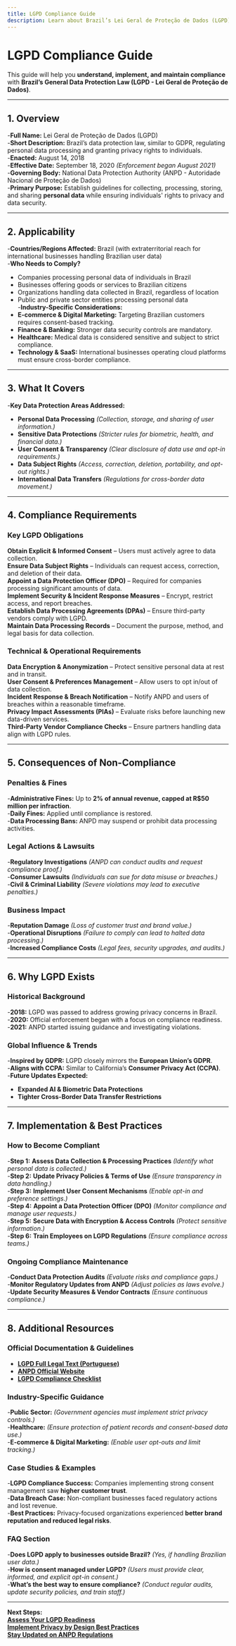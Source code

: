 ```yaml
---
title: LGPD Compliance Guide
description: Learn about Brazil’s Lei Geral de Proteção de Dados (LGPD), its requirements, enforcement, and best practices.
---
```


# **LGPD Compliance Guide**
This guide will help you **understand, implement, and maintain compliance** with **Brazil’s General Data Protection Law (LGPD - Lei Geral de Proteção de Dados)**.

---

## **1. Overview**
-**Full Name:** Lei Geral de Proteção de Dados (LGPD)  
-**Short Description:** Brazil’s data protection law, similar to GDPR, regulating personal data processing and granting privacy rights to individuals.  
-**Enacted:** August 14, 2018  
-**Effective Date:** September 18, 2020 *(Enforcement began August 2021)*  
-**Governing Body:** National Data Protection Authority (ANPD - Autoridade Nacional de Proteção de Dados)  
-**Primary Purpose:** Establish guidelines for collecting, processing, storing, and sharing **personal data** while ensuring individuals' rights to privacy and data security.  

---

## **2. Applicability**
-**Countries/Regions Affected:** Brazil (with extraterritorial reach for international businesses handling Brazilian user data)  
-**Who Needs to Comply?**  
  - Companies processing personal data of individuals in Brazil  
  - Businesses offering goods or services to Brazilian citizens  
  - Organizations handling data collected in Brazil, regardless of location  
  - Public and private sector entities processing personal data  
-**Industry-Specific Considerations:**  
  - **E-commerce & Digital Marketing:** Targeting Brazilian customers requires consent-based tracking.  
  - **Finance & Banking:** Stronger data security controls are mandatory.  
  - **Healthcare:** Medical data is considered sensitive and subject to strict compliance.  
  - **Technology & SaaS:** International businesses operating cloud platforms must ensure cross-border compliance.  

---

## **3. What It Covers**
-**Key Data Protection Areas Addressed:**  
  -  **Personal Data Processing** *(Collection, storage, and sharing of user information.)*  
  -  **Sensitive Data Protections** *(Stricter rules for biometric, health, and financial data.)*  
  -  **User Consent & Transparency** *(Clear disclosure of data use and opt-in requirements.)*  
  -  **Data Subject Rights** *(Access, correction, deletion, portability, and opt-out rights.)*  
  -  **International Data Transfers** *(Regulations for cross-border data movement.)*  

---

## **4. Compliance Requirements**
### **Key LGPD Obligations**
 **Obtain Explicit & Informed Consent** – Users must actively agree to data collection.  
 **Ensure Data Subject Rights** – Individuals can request access, correction, and deletion of their data.  
 **Appoint a Data Protection Officer (DPO)** – Required for companies processing significant amounts of data.  
 **Implement Security & Incident Response Measures** – Encrypt, restrict access, and report breaches.  
 **Establish Data Processing Agreements (DPAs)** – Ensure third-party vendors comply with LGPD.  
 **Maintain Data Processing Records** – Document the purpose, method, and legal basis for data collection.  

### **Technical & Operational Requirements**
 **Data Encryption & Anonymization** – Protect sensitive personal data at rest and in transit.  
 **User Consent & Preferences Management** – Allow users to opt in/out of data collection.  
 **Incident Response & Breach Notification** – Notify ANPD and users of breaches within a reasonable timeframe.  
 **Privacy Impact Assessments (PIAs)** – Evaluate risks before launching new data-driven services.  
 **Third-Party Vendor Compliance Checks** – Ensure partners handling data align with LGPD rules.  

---

## **5. Consequences of Non-Compliance**
### **Penalties & Fines**
-**Administrative Fines:** Up to **2% of annual revenue, capped at R$50 million per infraction**.  
-**Daily Fines:** Applied until compliance is restored.  
-**Data Processing Bans:** ANPD may suspend or prohibit data processing activities.  

### **Legal Actions & Lawsuits**
-**Regulatory Investigations** *(ANPD can conduct audits and request compliance proof.)*  
-**Consumer Lawsuits** *(Individuals can sue for data misuse or breaches.)*  
-**Civil & Criminal Liability** *(Severe violations may lead to executive penalties.)*  

### **Business Impact**
-**Reputation Damage** *(Loss of customer trust and brand value.)*  
-**Operational Disruptions** *(Failure to comply can lead to halted data processing.)*  
-**Increased Compliance Costs** *(Legal fees, security upgrades, and audits.)*  

---

## **6. Why LGPD Exists**
### **Historical Background**
-**2018:** LGPD was passed to address growing privacy concerns in Brazil.  
-**2020:** Official enforcement began with a focus on compliance readiness.  
-**2021:** ANPD started issuing guidance and investigating violations.  

### **Global Influence & Trends**
-**Inspired by GDPR:** LGPD closely mirrors the **European Union’s GDPR**.  
-**Aligns with CCPA:** Similar to California’s **Consumer Privacy Act (CCPA)**.  
-**Future Updates Expected:**  
  - **Expanded AI & Biometric Data Protections**  
  - **Tighter Cross-Border Data Transfer Restrictions**  

---

## **7. Implementation & Best Practices**
### **How to Become Compliant**
-**Step 1:** **Assess Data Collection & Processing Practices** *(Identify what personal data is collected.)*  
-**Step 2:** **Update Privacy Policies & Terms of Use** *(Ensure transparency in data handling.)*  
-**Step 3:** **Implement User Consent Mechanisms** *(Enable opt-in and preference settings.)*  
-**Step 4:** **Appoint a Data Protection Officer (DPO)** *(Monitor compliance and manage user requests.)*  
-**Step 5:** **Secure Data with Encryption & Access Controls** *(Protect sensitive information.)*  
-**Step 6:** **Train Employees on LGPD Regulations** *(Ensure compliance across teams.)*  

### **Ongoing Compliance Maintenance**
-**Conduct Data Protection Audits** *(Evaluate risks and compliance gaps.)*  
-**Monitor Regulatory Updates from ANPD** *(Adjust policies as laws evolve.)*  
-**Update Security Measures & Vendor Contracts** *(Ensure continuous compliance.)*  

---

## **8. Additional Resources**
### **Official Documentation & Guidelines**
- **[ LGPD Full Legal Text (Portuguese)](https://www.planalto.gov.br/ccivil_03/_ato2015-2018/2018/lei/L13709.htm)**  
- **[ ANPD Official Website](https://www.gov.br/anpd/pt-br)**  
- **[ LGPD Compliance Checklist](https://iapp.org/resources/article/lgpd-checklist/)**  

### **Industry-Specific Guidance**
-**Public Sector:** *(Government agencies must implement strict privacy controls.)*  
-**Healthcare:** *(Ensure protection of patient records and consent-based data use.)*  
-**E-commerce & Digital Marketing:** *(Enable user opt-outs and limit tracking.)*  

### **Case Studies & Examples**
-**LGPD Compliance Success:** Companies implementing strong consent management saw **higher customer trust**.  
-**Data Breach Case:** Non-compliant businesses faced regulatory actions and lost revenue.  
-**Best Practices:** Privacy-focused organizations experienced **better brand reputation and reduced legal risks**.  

### **FAQ Section**
-**Does LGPD apply to businesses outside Brazil?** *(Yes, if handling Brazilian user data.)*  
-**How is consent managed under LGPD?** *(Users must provide clear, informed, and explicit opt-in consent.)*  
-**What’s the best way to ensure compliance?** *(Conduct regular audits, update security policies, and train staff.)*  

---

 **Next Steps:**  
 **[Assess Your LGPD Readiness](#)**  
 **[Implement Privacy by Design Best Practices](#)**  
 **[Stay Updated on ANPD Regulations](#)**
